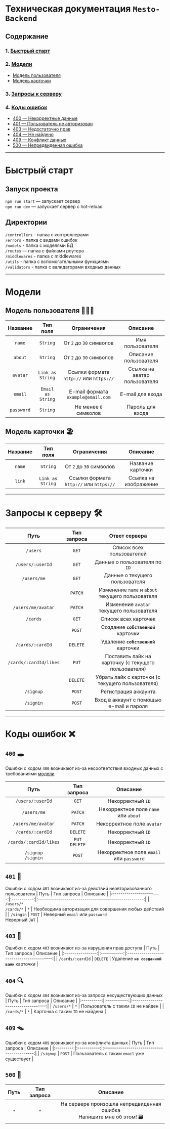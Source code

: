 # Техническая документация `Mesto-Backend`

## Содержание
[](#директории)
### 1. [Быстрый старт](#быстрый-старт)
### 2. [Модели](#модели)
- [Модель пользователя](#модель-пользователя-)
- [Модель карточки](#модель-карточки-)
### 3. [Запросы к серверу](#запросы-к-серверу-)
### 4. [Коды ошибок](#коды-ошибок-) 
- [400 — Некорректные данные](#400-)
- [401 — Пользователь не авторизован](#401-)
- [403 — Недостаточно прав](#403-)
- [404 — Не найдено](#404-)
- [409 — Конфликт данных](#409-)
- [500 — Непредвиденная ошибка](#500-)

---

# Быстрый старт

## Запуск проекта

`npm run start` — запускает сервер   
`npm run dev` — запускает сервер с hot-reload

## Директории

`/controllers` - папка с контроллерами  
`/errors` - папка с видами ошибок  
`/models` - папка с моделями БД  
`/routes` — папка с файлами роутера  
`/middlewares` - папка с middlewares  
`/utils` - папка с вспомогательными функциями  
`/validators` - папка с валидаторами входных данных  

---

# Модели
## Модель пользователя 🙋🏻‍♂️

|  Название  |     Тип поля      |               Ограничения               |           Описание            |
|:----------:|:-----------------:|:---------------------------------------:|:-----------------------------:|
|   `name`   |     `String`      |         От `2` до `30` символов         |       Имя пользователя        |
|  `about`   |     `String`      |         От `2` до `30` символов         |    Описание  пользователя     |
|  `avatar`  | `Link as String`  | Ссылки формата `http://` или `https://` | Ссылка на аватар пользователя |
|  `email`   | `Email as String` |   E-mail формата `example@email.com`    |       E-mail для входа        |
| `password` |     `String`      |          Не менее `8` символов          |       Пароль для входа        |


## Модель карточки 🏖
| Название |     Тип поля     |               Ограничения               |       Описание        |
|:--------:|:----------------:|:---------------------------------------:|:---------------------:|
|  `name`  |     `String`     |         От `2` до `30` символов         |   Название карточки   |
|  `link`  | `Link as String` | Ссылки формата `http://` или `https://` | Ссылка на изображение |


---

# Запросы к серверу 🛠
|          Путь          | Тип запроса |                    Ответ сервера                     |
|:----------------------:|:-----------:|:----------------------------------------------------:|
|        `/users`        |    `GET`    |              Список всех пользователей               |
|    `/users/:userId`    |    `GET`    |            Данные о пользователя по `ID`             |
|      `/users/me`       |    `GET`    |            Данные о текущего пользователя            |
|                        |   `PATCH`   |   Изменение `name` и `about` текущего пользователя   |
|   `/users/me/avatar`   |   `PATCH`   |       Изменение `avatar` текущего пользователя       |
|        `/cards`        |    `GET`    |                 Список всех карточек                 |
|                        |   `POST`    |        Создание   **`собственной`** карточки         |
|    `/cards/:cardId`    |  `DELETE`   |         Удаление **`собственной`** карточки          |
| `/cards/:cardId/likes` |    `PUT`    | Поставить лайк на карточку (с текущего пользователя) |
|                        |  `DELETE`   |  Убрать лайк с карточки   (с текущего пользователя)  |
|       `/signup`        |   `POST`    |                 Регистрация аккаунта                 |
|       `/signin`        |   `POST`    |       Вход в аккаунт с помощью e-mail и пароля       |
  

---
  
# Коды ошибок ❌
## `400` 🕳
Ошибки с кодом `400` возникают из-за несоответствия входных данных с требованиями [модели](#модели)

|          Путь          |    Тип запроса    |                 Описание                 |
|:----------------------:|:-----------------:|:----------------------------------------:|
|    `/users/:userId`    |       `GET`       |            Некорректный `ID`             |
|      `/users/me`       |      `PATCH`      |   Некорректное поле `name` или `about`   |
|   `/users/me/avatar`   |      `PATCH`      |        Некорректное поле `avatar`        |
|    `/cards/:cardId`    |     `DELETE`      |            Некорректный `ID`             |
| `/cards/:cardId/likes` | `PUT`<br>`DELETE` |            Некорректный `ID`             |
| `/signup`<br>`/signin` |      `POST`       | Некорректное поле `email` или `password` |

## `401` 🔑
Ошибки с кодом `401` возникают из-за действий неавторизованного пользователя
|           Путь           | Тип запроса |                       Описание                       |
|:------------------------:|:-----------:|:----------------------------------------------------:|
| `/users/*`<br>`/cards/*` |     `*`     | Необходима авторизация для совершения любых действий |
|        `/singin`         |   `POST`    |  Неверный `email` или `password`<br>Неверный `JWT`   |

## `403` 🔐
Ошибки с кодом `403` возникают из-за нарушения прав доступа
|       Путь       | Тип запроса |                 Описание                  |
|:----------------:|:-----------:|:-----------------------------------------:|
| `/cards/:cardId` |  `DELETE`   | Удаление **`не созданной вами`** карточки |


## `404` 🔍
Ошибки с кодом `404` возникают из-за запроса несуществующих данных
|    Путь    | Тип запроса |              Описание               |
|:----------:|:-----------:|:-----------------------------------:|
| `/users/*` |     `*`     | Пользователь с таким `ID` не найден |
| `/cards/*` |     `*`     |  Карточка с таким `ID` не найдена   |

## `409` 🪤
Ошибки с кодом `409` возникают из-за конфликта данных
|   Путь    | Тип запроса |                  Описание                   |
|:---------:|:-----------:|:-------------------------------------------:|
| `/signup` |   `POST`    | Пользователь с таким `email` уже существует |


## `500` 🎁
| Путь | Тип запроса |                                Описание                                |
|:----:|:-----------:|:----------------------------------------------------------------------:|
| `*`  |     `*`     | На сервере произошла непредвиденная ошибка<br>Напишите мне об этом! 🗃 |
